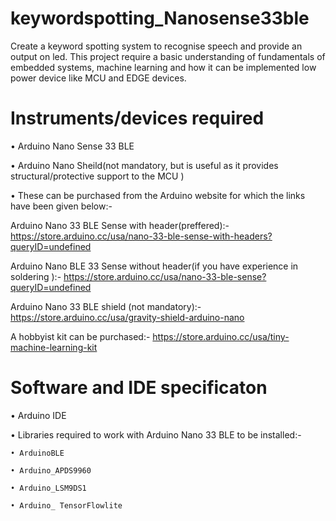 # keywordspotting_Nanosense33ble
Create a keyword spotting system to recognise speech and provide an output on led. This project require a basic understanding of fundamentals of embedded systems, machine learning and how it can be implemented low power device like MCU and EDGE devices. 
#
# Instruments/devices required
• Arduino Nano Sense 33 BLE

• Arduino Nano Sheild(not mandatory, but is useful as it provides structural/protective support to the MCU )

• These can be purchased from the Arduino website for which the links have been given below:-
  
  Arduino Nano 33 BLE Sense with header(preffered):-  https://store.arduino.cc/usa/nano-33-ble-sense-with-headers?queryID=undefined
  
  Arduino Nano BLE 33 Sense without header(if you have experience in soldering ):- https://store.arduino.cc/usa/nano-33-ble-sense?queryID=undefined
  
  Arduino Nano 33 BLE shield (not mandatory):- https://store.arduino.cc/usa/gravity-shield-arduino-nano
  
  A hobbyist kit can be purchased:- https://store.arduino.cc/usa/tiny-machine-learning-kit
  #
  # Software and IDE specificaton
  • Arduino IDE
  
  • Libraries required to work with Arduino Nano 33 BLE to be installed:-
  
    • ArduinoBLE  
  
    • Arduino_APDS9960
  
    • Arduino_LSM9DS1
  
    • Arduino_ TensorFlowlite
  
  


